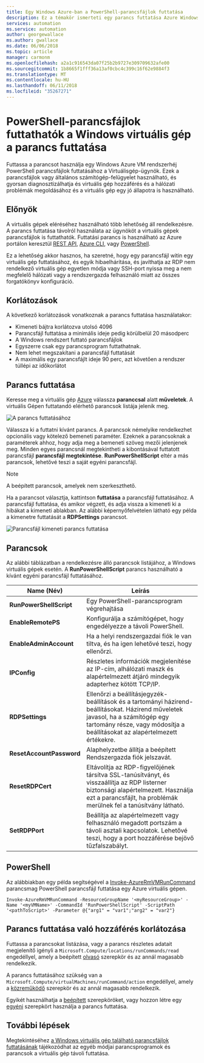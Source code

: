 ```yaml
---
title: Egy Windows Azure-ban a PowerShell-parancsfájlok futtatása
description: Ez a témakör ismerteti egy parancs futtatása Azure Windows virtuális gépeken PowerShell-parancsfájlok futtatása
services: automation
ms.service: automation
author: georgewallace
ms.author: gwallace
ms.date: 06/06/2018
ms.topic: article
manager: carmonm
ms.openlocfilehash: a2a1c916543da07f25b2b9727e309709632afe00
ms.sourcegitcommit: 1b8665f1fff36a13af0cbc4c399c16f62e9884f3
ms.translationtype: MT
ms.contentlocale: hu-HU
ms.lasthandoff: 06/11/2018
ms.locfileid: "35267271"
---
```

# <a name="run-powershell-scripts-in-your-windows-vm-with-run-command"></a>PowerShell-parancsfájlok futtathatók a Windows virtuális gép a parancs futtatása

Futtassa a parancsot használja egy Windows Azure VM rendszerhéj PowerShell parancsfájlok futtatásához a Virtuálisgép-ügynök. Ezek a parancsfájlok vagy általános számítógép-felügyelet használható, és gyorsan diagnosztizálhatja és virtuális gép hozzáférés és a hálózati problémák megoldásához és a virtuális gép egy jó állapotra is használható.

## <a name="benefits"></a>Előnyök

A virtuális gépek eléréséhez használható több lehetőség áll rendelkezésre. A parancs futtatása távolról használata az ügynököt a virtuális gépek parancsfájlok is futtathatók. Futtatási parancs is használható az Azure portálon keresztül [REST API](/rest/api/compute/virtual%20machines%20run%20commands/runcommand), [Azure CLI](/cli/azure/vm/run-command?view=azure-cli-latest#az-vm-run-command-invoke), vagy [PowerShell](/powershell/module/azurerm.compute/invoke-azurermvmruncommand).

Ez a lehetőség akkor hasznos, ha szeretné, hogy egy parancsfájl witin egy virtuális gép futtatásához, és egyik hibaelhárítása, és javíthatja az RDP nem rendelkező virtuális gép egyetlen módja vagy SSH-port nyissa meg a nem megfelelő hálózati vagy a rendszergazda felhasználó miatt az összes forgatókönyv konfiguráció.

## <a name="restrictions"></a>Korlátozások

A következő korlátozások vonatkoznak a parancs futtatása használatakor:

* Kimeneti bájtra korlátozva utolsó 4096
* Parancsfájl futtatása a minimális ideje pedig körülbelül 20 másodperc
* A Windows rendszert futtató parancsfájlok
* Egyszerre csak egy parancsprogram futtathatnak.
* Nem lehet megszakítani a parancsfájl futtatását
* A maximális egy parancsfájlt ideje 90 perc, azt követően a rendszer túllépi az időkorlátot

## <a name="run-a-command"></a>Parancs futtatása

Keresse meg a virtuális gép [Azure](https://portal.azure.com) válassza **paranccsal** alatt **műveletek**. A virtuális Gépen futtatandó elérhető parancsok listája jelenik meg.

![A parancs futtatásához](./media/run-command/run-command-list.png)

Válassza ki a futtatni kívánt parancs. A parancsok némelyike rendelkezhet opcionális vagy kötelező bemeneti paraméter. Ezeknek a parancsoknak a paraméterek ahhoz, hogy adja meg a bemeneti szöveg mezői jelenjenek meg. Minden egyes parancsnál megtekintheti a kibontásával futtatott parancsfájl **parancsfájl megtekintése**. **RunPowerShellScript** eltér a más parancsok, lehetővé teszi a saját egyéni parancsfájl.

> [!NOTE]
> A beépített parancsok, amelyek nem szerkeszthető.

Ha a parancsot választja, kattintson **futtatása** a parancsfájl futtatásához. A parancsfájl futtatása, és amikor végzett, és adja vissza a kimeneti ki a hibákat a kimeneti ablakban. Az alábbi képernyőfelvételen látható egy példa a kimenetre futtatását a **RDPSettings** parancsot.

![Parancsfájl kimeneti parancs futtatása](./media/run-command/run-command-script-output.png)

## <a name="commands"></a>Parancsok

Az alábbi táblázatban a rendelkezésre álló parancsok listájához, a Windows virtuális gépek esetén. A **RunPowerShellScript** parancs használható a kívánt egyéni parancsfájl futtatásához.

|**Name (Név)**|**Leírás**|
|---|---|
|**RunPowerShellScript**|Egy PowerShell-parancsprogram végrehajtása|
|**EnableRemotePS**|Konfigurálja a számítógépet, hogy engedélyezze a távoli PowerShell.|
|**EnableAdminAccount**|Ha a helyi rendszergazdai fiók le van tiltva, és ha igen lehetővé teszi, hogy ellenőrzi.|
|**IPConfig**| Részletes információk megjelenítése az IP-cím, alhálózati maszk és alapértelmezett átjáró mindegyik adapterhez kötött TCP/IP.|
|**RDPSettings**|Ellenőrzi a beállításjegyzék-beállítások és a tartományi házirend-beállításokat. Házirend műveletek javasol, ha a számítógép egy tartomány része, vagy módosítja a beállításokat az alapértelmezett értékekre.|
|**ResetAccountPassword**| Alaphelyzetbe állítja a beépített Rendszergazda fiók jelszavát.|
|**ResetRDPCert**|Eltávolítja az RDP-figyelőjének társítva SSL-tanúsítványt, és visszaállítja az RDP listerner biztonsági alapértelmezett. Használja ezt a parancsfájlt, ha problémák merülnek fel a tanúsítvány látható.|
|**SetRDPPort**|Beállítja az alapértelmezett vagy felhasználó megadott portszám a távoli asztali kapcsolatok. Lehetővé teszi, hogy a port hozzáférése bejövő tűzfalszabályt.|

## <a name="powershell"></a>PowerShell

Az alábbiakban egy példa segítségével a [Invoke-AzureRmVMRunCommand](/powershell/module/azurerm.compute/invoke-azurermvmruncommand) parancsmag PowerShell parancsfájl futtatása egy Azure virtuális gépen.

```azurepowershell-interactive
Invoke-AzureRmVMRunCommand -ResourceGroupName '<myResourceGroup>' -Name '<myVMName>' -CommandId 'RunPowerShellScript' -ScriptPath '<pathToScript>' -Parameter @{"arg1" = "var1";"arg2" = "var2"}
```

## <a name="limiting-access-to-run-command"></a>Parancs futtatása való hozzáférés korlátozása

Futtassa a parancsokat listázása, vagy a parancs részletes adatait megjelenítő igényli a `Microsoft.Compute/locations/runCommands/read` engedéllyel, amely a beépített [olvasó](../../role-based-access-control/built-in-roles.md#reader) szerepkör és az annál magasabb rendelkezik.

A parancs futtatásához szükség van a `Microsoft.Compute/virtualMachines/runCommand/action` engedéllyel, amely a [közreműködő](../../role-based-access-control/built-in-roles.md#virtual-machine-contributor) szerepkör és az annál magasabb rendelkezik.

Egyikét használhatja a [beépített](../../role-based-access-control/built-in-roles.md) szerepköröket, vagy hozzon létre egy [egyéni](../../role-based-access-control/custom-roles.md) szerepkört használja a parancs futtatása.

## <a name="next-steps"></a>További lépések

Megtekintéséhez [a Windows virtuális gép található parancsfájlok futtatásának](run-scripts-in-vm.md) tájékozódhat az egyéb módjai parancsprogramok és parancsok a virtuális gép távoli futtatása.